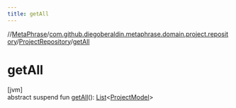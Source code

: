 ```yaml
---
title: getAll
---
```

//[MetaPhrase](../../../index.html)/[com.github.diegoberaldin.metaphrase.domain.project.repository](../index.html)/[ProjectRepository](index.html)/[getAll](get-all.html)



# getAll



[jvm]\
abstract suspend fun [getAll](get-all.html)(): [List](https://kotlinlang.org/api/latest/jvm/stdlib/kotlin.collections/-list/index.html)&lt;[ProjectModel](../../com.github.diegoberaldin.metaphrase.domain.project.data/-project-model/index.html)&gt;




